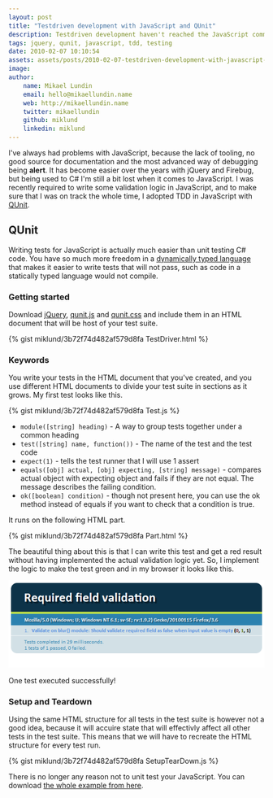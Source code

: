 ```yaml
---
layout: post
title: "Testdriven development with JavaScript and QUnit"
description: Testdriven development haven't reached the JavaScript community yet, but it will be. A few libraries are tested, and jQuery is one of them using QUnit for their tests.
tags: jquery, qunit, javascript, tdd, testing
date: 2010-02-07 10:10:54
assets: assets/posts/2010-02-07-testdriven-development-with-javascript-and-qunit
image: 
author:
    name: Mikael Lundin
    email: hello@mikaellundin.name
    web: http://mikaellundin.name
    twitter: mikaellundin
    github: miklund
    linkedin: miklund
---
```


I've always had problems with JavaScript, because the lack of tooling, no good source for documentation and the most advanced way of debugging being **alert**. It has become easier over the years with jQuery and Firebug, but being used to C# I'm still a bit lost when it comes to JavaScript.  I was recently required to write some validation logic in JavaScript, and to make sure that I was on track the whole time, I adopted TDD in JavaScript with [QUnit](http://docs.jquery.com/QUnit).


## QUnit

Writing tests for JavaScript is actually much easier than unit testing C# code. You have so much more freedom in a [dynamically typed language](http://en.wikipedia.org/wiki/Dynamic_programming_language) that makes it easier to write tests that will not pass, such as code in a statically typed language would not compile.

### Getting started

Download [jQuery](http://jquery.com/), [qunit.js](http://github.com/jquery/qunit/raw/master/qunit/qunit.js) and [qunit.css](http://github.com/jquery/qunit/raw/master/qunit/qunit.css) and include them in an HTML document that will be host of your test suite.

{% gist miklund/3b72f74d482af579d8fa TestDriver.html %}

### Keywords

You write your tests in the HTML document that you've created, and you use different HTML documents to divide your test suite in sections as it grows. My first test looks like this.

{% gist miklund/3b72f74d482af579d8fa Test.js %}

* `module([string] heading)` - A way to group tests together under a common heading
* `test([string] name, function())` - The name of the test and the test code
* `expect(1)` - tells the test runner that I will use 1 assert
* `equals([obj] actual, [obj] expecting, [string] message)` - compares actual object with expecting object and fails if they are not equal. The message describes the failing condition.
* `ok([boolean] condition)` - though not present here, you can use the ok method instead of equals if you want to check that a condition is true.

It runs on the following HTML part.

{% gist miklund/3b72f74d482af579d8fa Part.html %}

The beautiful thing about this is that I can write this test and get a red result without having implemented the actual validation logic yet. So, I implement the logic to make the test green and in my browser it looks like this.

![test success](/assets/posts/2010-02-07-testdriven-development-with-javascript-and-qunit/test_success.png)

One test executed successfully!

### Setup and Teardown

Using the same HTML structure for all tests in the test suite is however not a good idea, because it will accuire state that will effectivly affect all other tests in the test suite. This means that we will have to recreate the HTML structure for every test run.

{% gist miklund/3b72f74d482af579d8fa SetupTearDown.js %}

There is no longer any reason not to unit test your JavaScript. You can download [the whole example from here](/assets/posts/2010-02-07-testdriven-development-with-javascript-and-qunit/JavaScript-TestSuite.zip).
